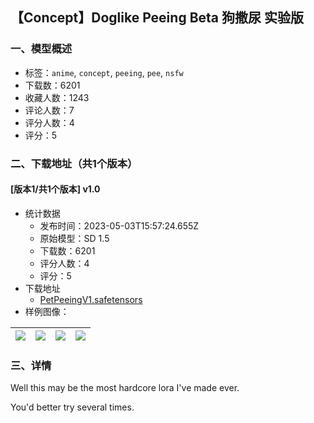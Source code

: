 ## 【Concept】Doglike Peeing Beta 狗撒尿 实验版
### 一、模型概述

- 标签：`anime`, `concept`, `peeing`, `pee`, `nsfw`
- 下载数：6201
- 收藏人数：1243
- 评论人数：7
- 评分人数：4
- 评分：5

### 二、下载地址（共1个版本）

#### [版本1/共1个版本] v1.0

- 统计数据
  - 发布时间：2023-05-03T15:57:24.655Z
  - 原始模型：SD 1.5
  - 下载数：6201
  - 评分人数：4
  - 评分：5
- 下载地址
  - [PetPeeingV1.safetensors](https://civitai.com/api/download/models/61493)
- 样例图像：

| <img src="https://image.civitai.com/xG1nkqKTMzGDvpLrqFT7WA/933eb3a8-f3d4-48eb-af3f-5cdecb230001/width=450/674686.jpeg" /> | <img src="https://image.civitai.com/xG1nkqKTMzGDvpLrqFT7WA/6ed3b25e-7b55-4337-acd3-43a5600d1bfb/width=450/674738.jpeg" /> | <img src="https://image.civitai.com/xG1nkqKTMzGDvpLrqFT7WA/fa597334-68aa-4116-9012-28a391590f11/width=450/674741.jpeg" /> | <img src="https://image.civitai.com/xG1nkqKTMzGDvpLrqFT7WA/ba263a0d-d102-455c-bb37-4a114f95f450/width=450/674751.jpeg" /> |
| ---- | ---- | ---- | ---- |


### 三、详情
<p>Well this may be the most hardcore lora I've made ever.</p><p>You'd better try several times.</p><p></p>